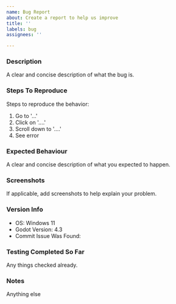 ```yaml
---
name: Bug Report
about: Create a report to help us improve
title: ''
labels: bug
assignees: ''

---
```


### Description ###
A clear and concise description of what the bug is.

### Steps To Reproduce ###
Steps to reproduce the behavior:
1. Go to '...'
2. Click on '....'
3. Scroll down to '....'
4. See error

### Expected Behaviour ###
A clear and concise description of what you expected to happen.

### Screenshots ###
If applicable, add screenshots to help explain your problem.

### Version Info ###
- OS: Windows 11
- Godot Version: 4.3
- Commit Issue Was Found: 

### Testing Completed So Far ###
Any things checked already.

### Notes ###
Anything else
